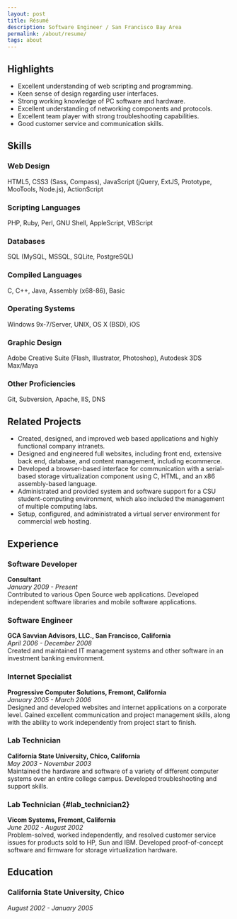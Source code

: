 ```yaml
---
layout: post
title: Résumé
description: Software Engineer / San Francisco Bay Area
permalink: /about/resume/
tags: about
---
```

<style type="text/css">
#content .page-body h3 { margin-bottom: 0; }
#content .page-body p { margin-top: 0; }
@media print {
	#content .page-body { font-size: 14px; line-height: 1.4em; }
	#content .page-body h2 { margin-top: 20px; }
	#content .page-body #experience { page-break-before: always; }
}
</style>

## Highlights

* Excellent understanding of web scripting and programming.
* Keen sense of design regarding user interfaces.
* Strong working knowledge of PC software and hardware.
* Excellent understanding of networking components and protocols.
* Excellent team player with strong troubleshooting capabilities.
* Good customer service and communication skills.

## Skills

### Web Design
HTML5, CSS3 (Sass, Compass), JavaScript (jQuery, ExtJS, Prototype, MooTools, Node.js), ActionScript

### Scripting Languages
PHP, Ruby, Perl, GNU Shell, AppleScript, VBScript

### Databases
SQL (MySQL, MSSQL, SQLite, PostgreSQL)

### Compiled Languages
C, C++, Java, Assembly (x68-86), Basic

### Operating Systems
Windows 9x-7/Server, UNIX, OS X (BSD), iOS

### Graphic Design
Adobe Creative Suite (Flash, Illustrator, Photoshop), Autodesk 3DS Max/Maya

### Other Proficiencies
Git, Subversion, Apache, IIS, DNS

## Related Projects

* Created, designed, and improved web based applications and highly functional company intranets.
* Designed and engineered full websites, including front end, extensive back end, database, and content management, including ecommerce.
* Developed a browser-based interface for communication with a serial-based storage virtualization component using C, HTML, and an x86 assembly-based language.
* Administrated and provided system and software support for a CSU student-computing environment, which also included the management of multiple computing labs.
* Setup, configured, and administrated a virtual server environment for commercial web hosting.

## Experience

### Software Developer

**Consultant**  
*January 2009 - Present*  
Contributed to various Open Source web applications. Developed independent
software libraries and mobile software applications.

### Software Engineer

**GCA Savvian Advisors, LLC., San Francisco, California**  
*April 2006 - December 2008*  
Created and maintained IT management systems and other software in an investment
banking environment.

### Internet Specialist

**Progressive Computer Solutions, Fremont, California**  
*January 2005 - March 2006*  
Designed and developed websites and internet applications on a corporate level.
Gained excellent communication and project management skills, along with the
ability to work independently from project start to finish.

### Lab Technician

**California State University, Chico, California**  
*May 2003 - November 2003*  
Maintained the hardware and software of a variety of different computer systems
over an entire college campus. Developed troubleshooting and support skills.

### Lab Technician {#lab_technician2}

**Vicom Systems, Fremont, California**  
*June 2002 - August 2002*  
Problem-solved, worked independently, and resolved customer service issues for
products sold to HP, Sun and IBM. Developed proof-of-concept software and
firmware for storage virtualization hardware.

## Education

### California State University, Chico

*August 2002 - January 2005*